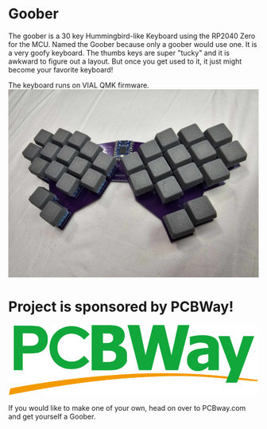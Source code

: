 # Goober
The goober is a 30 key Hummingbird-like Keyboard using the RP2040 Zero for the MCU. Named the Goober because only a goober would use one. It is a very goofy keyboard. The thumbs keys are super "tucky" and it is awkward to figure out a layout. But once you get used to it, it just might become your favorite keyboard!

The keyboard runs on VIAL QMK firmware.
![Goober](assets/goober_picture.jpg)

# Project is sponsored by PCBWay!
![PCBWay Logo](assets/pcbway_logo.png)

If you would like to make one of your own, head on over to PCBway.com and get yourself a Goober.
